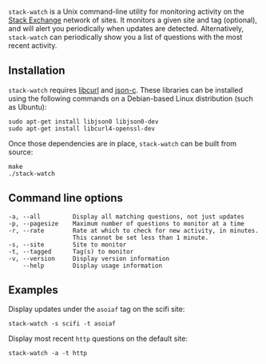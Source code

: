 `stack-watch` is a Unix command-line utility for monitoring activity on the [Stack Exchange](http://stackexchange.com/) network of sites. It monitors a given site and tag (optional), and will alert you periodically when updates are detected. Alternatively, `stack-watch` can periodically show you a list of questions with the most recent activity.

Installation
------------

`stack-watch` requires [libcurl](http://curl.haxx.se/libcurl/) and [json-c](https://github.com/json-c/json-c). These libraries can be installed using the following commands on a Debian-based Linux distribution (such as Ubuntu):

    sudo apt-get install libjson0 libjson0-dev
    sudo apt-get install libcurl4-openssl-dev

Once those dependencies are in place, `stack-watch` can be built from source:

    make
    ./stack-watch

Command line options
--------------------

    -a, --all         Display all matching questions, not just updates            
    -p, --pagesize    Maximum number of questions to monitor at a time            
    -r, --rate        Rate at which to check for new activity, in minutes.        
                      This cannot be set less than 1 minute.                      
    -s, --site        Site to monitor                                              
    -t, --tagged      Tag(s) to monitor                                           
    -v, --version     Display version information                                 
        --help        Display usage information                                   

Examples
--------

Display updates under the `asoiaf` tag on the scifi site:

    stack-watch -s scifi -t asoiaf
    
Display most recent `http` questions on the default site:

    stack-watch -a -t http
                    
